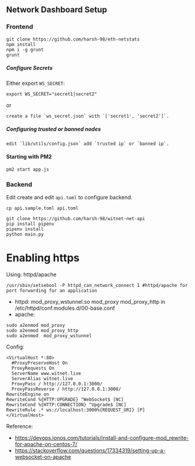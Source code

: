 ## Network Dashboard Setup

### Frontend

```
git clone https://github.com/harsh-98/eth-netstats
npm install
npm i -g grunt
grunt
```

##### Configure Secrets

Either export `WS_SECRET`:

```
export WS_SECRET="secret1|secret2"
```

or

```
create a file `ws_secret.json` with `['secret1', 'secret2']`.
```

##### Configuring trusted or banned nodes

```
edit `lib/utils/config.json` add `trusted ip` or `banned ip`.
```

#### Starting with PM2

```
pm2 start app.js
```

### Backend

Edit create and edit `api.toml` to configure backend.

```
cp api.sample.toml api.toml
```

```
git clone https://github.com/harsh-98/witnet-net-api
pip install pipenv
pipenv install
python main.py
```

# Enabling https

Using: httpd/apache

```
/usr/sbin/setsebool -P httpd_can_network_connect 1 #httpd/apache for port forwarding for an application
```

- httpd:
  mod_proxy_wstunnel.so mod_proxy mod_proxy_http in /etc/httpd/conf.modules.d/00-base.conf
- apache:

```
sudo a2enmod mod_proxy
sudo a2enmod mod_proxy_http
sudo a2enmod  mod_proxy_wstunnel
```

Config:

```
<VirtualHost *:80>
  #ProxyPreserveHost On
  ProxyRequests On
  ServerName www.witnet.live
  ServerAlias witnet.live
  ProxyPass / http://127.0.0.1:3000/
  ProxyPassReverse / http://127.0.0.1:3000/
RewriteEngine on
RewriteCond %{HTTP:UPGRADE} ^WebSocket$ [NC]
RewriteCond %{HTTP:CONNECTION} ^Upgrade$ [NC]
RewriteRule .* ws://localhost:3000%{REQUEST_URI} [P]
</VirtualHost>
```

Reference:

- https://devops.ionos.com/tutorials/install-and-configure-mod_rewrite-for-apache-on-centos-7/
- https://stackoverflow.com/questions/17334319/setting-up-a-websocket-on-apache
